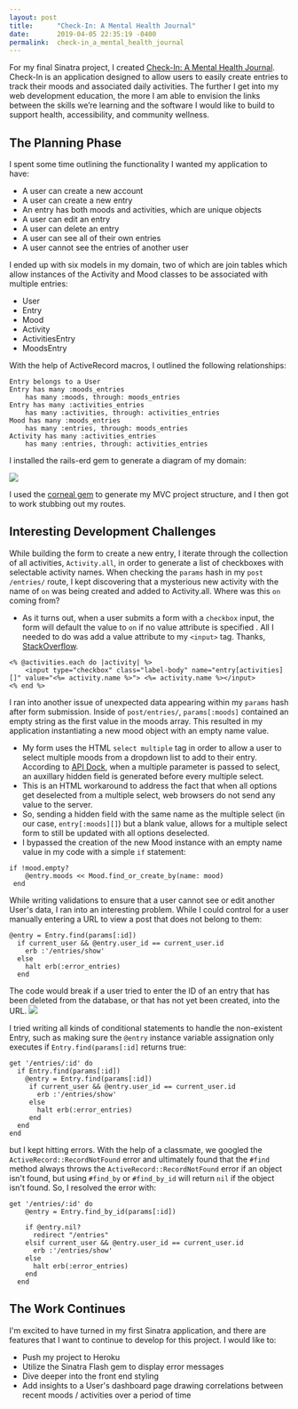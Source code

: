 ```yaml
---
layout: post
title:      "Check-In: A Mental Health Journal"
date:       2019-04-05 22:35:19 -0400
permalink:  check-in_a_mental_health_journal
---
```


For my final Sinatra project, I created [Check-In: A Mental Health Journal](https://github.com/norawolf/check-in-journal). Check-In is an application designed to allow users to easily create entries to track their moods and associated daily activities. The further I get into my web development education, the more I am able to envision the links between the skills we’re learning and the software I would like to build to support health, accessibility, and community wellness. 

## The Planning Phase
I spent some time outlining the functionality I wanted my application to have:
* A user can create a new account
* A user can create a new entry
* An entry has both moods and activities, which are unique objects
* A user can edit an entry
* A user can delete an entry
* A user can see all of their own entries
* A user cannot see the entries of another user

I ended up with six models in my domain, two of which are join tables which allow instances of the Activity and Mood classes to be associated with multiple entries:
* User
* Entry
* Mood
* Activity
* ActivitiesEntry
* MoodsEntry

With the help of ActiveRecord macros, I outlined the following relationships:

```
Entry belongs to a User
Entry has many :moods_entries
	has many :moods, through: moods_entries
Entry has many :activities_entries
	has many :activities, through: activities_entries
Mood has many :moods_entries
	has many :entries, through: moods_entries
Activity has many :activities_entries
	has many :entries, through: activities_entries 
```

I installed the rails-erd gem to generate a diagram of my domain: 

![](http://drive.google.com/uc?export=view&id=1crHXoDlyMeAUc6chh8P82Ay4GfedWxZH)

I used the [corneal gem](https://github.com/thebrianemory/corneal) to generate my MVC project structure, and I then got to work stubbing out my routes. 

## Interesting Development Challenges
While building the form to create a new entry, I iterate through the collection of all activities, `Activity.all`, in order to generate a list of checkboxes with selectable activity names. When checking the `params` hash in my `post /entries/` route, I kept discovering that a mysterious new activity with the name of `on` was being created and added to Activity.all. Where was this `on` coming from?
  * As it turns out, when a user submits a form with a `checkbox` input, the form will default the value to `on` if no value attribute is specified . All I needed to do was add a value attribute to my `<input>` tag. Thanks, [StackOverflow](https://stackoverflow.com/a/13658228).
 
```
<% @activities.each do |activity| %>
    <input type="checkbox" class="label-body" name="entry[activities][]" value="<%= activity.name %>"> <%= activity.name %></input>
<% end %>
```

I ran into another issue of unexpected data appearing within my `params` hash after form submission. Inside of `post/entries/`, `params[:moods]` contained an empty string as the first value in the moods array. This resulted in my application instantiating a new mood object with an empty name value. 
   * My form uses the HTML `select multiple` tag in order to allow a user to select multiple moods from a dropdown list to add to their entry. According to [API Dock](https://apidock.com/rails/ActionView/Helpers/FormOptionsHelper/select), when a multiple parameter is passed to select, an auxillary hidden field is generated before every multiple select. 
   * This is an HTML workaround to address the fact that when all options get deselected from a multiple select, web browsers do not send any value to the server. 
   * So, sending a hidden field with the same name as the multiple select (in our case, `entry[:moods][]`) but a blank value, allows for a multiple select form to still be updated with all options deselected. 
   * I bypassed the creation of the new Mood instance with an empty name value in my code with a simple `if` statement:

```
if !mood.empty?
    @entry.moods << Mood.find_or_create_by(name: mood)
 end
```

While writing validations to ensure that a user cannot see or edit another User's data, I ran into an interesting problem. While I could control for a user manually entering a URL to view a post that does not belong to them:

```
@entry = Entry.find(params[:id])
  if current_user && @entry.user_id == current_user.id
    erb :'/entries/show'
  else
    halt erb(:error_entries)
  end
```

The code would break if a user tried to enter the ID of an entry that has been deleted from the database, or that has not yet been created, into the URL. 
![](http://drive.google.com/uc?export=view&id=19uKm7SIw_ZCKn34IIg5cMgk2AL6YHuob)

I tried writing all kinds of conditional statements to handle the non-existent Entry, such as making sure the `@entry` instance variable assignation only executes if `Entry.find(params[:id]` returns true:

```
get '/entries/:id' do
  if Entry.find(params[:id])
    @entry = Entry.find(params[:id])
     if current_user && @entry.user_id == current_user.id
       erb :'/entries/show'
     else
       halt erb(:error_entries)
     end
  end
end
```

but I kept hitting errors. With the help of a classmate, we googled the `ActiveRecord::RecordNotFound` error and ultimately found that the `#find` method always throws the `ActiveRecord::RecordNotFound` error if an object isn't found, but using `#find_by` or `#find_by_id` will return `nil` if the object isn't found. So, I resolved the error with: 

```
get '/entries/:id' do
    @entry = Entry.find_by_id(params[:id])

    if @entry.nil?
      redirect "/entries"
    elsif current_user && @entry.user_id == current_user.id
      erb :'/entries/show'
    else
      halt erb(:error_entries)
    end
  end
```

## The Work Continues
I'm excited to have turned in my first Sinatra application, and there are features that I want to continue to develop for this project. I would like to:
* Push my project to Heroku
* Utilize the Sinatra Flash gem to display error messages
* Dive deeper into the front end styling
* Add insights to a User's dashboard page drawing correlations between recent moods / activities over a period of time
